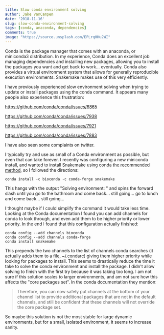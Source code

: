 ```yaml
---
title: Slow conda environment solving 
author: Jake VanCampen
date: '2018-11-16'
slug: slow-conda-environment-solving
tags: [conda, anaconda, dependencies]
comments: true
image: "https://source.unsplash.com/EPLrqHHu2WI"
---
```


Conda is the package manager that comes with an anaconda, or miniconda3 distribution. In my experience, Conda does an excellent job managing dependencies and installing new packages, allowing you to install the packages you want and get back to work... eventually. Conda also provides a virtual environment system that allows for generally reproducible execution environments. Snakemake makes use of this very efficiently. 

I have previously experienced slow environment solving when trying to update or install packages using the conda command. It appears many people also experience this frustration: 

https://github.com/conda/conda/issues/6865

https://github.com/conda/conda/issues/7938

https://github.com/conda/conda/issues/7921

https://github.com/conda/conda/issues/7883

I have also seen some complaints on twitter. 

I typically try and use as small of a Conda environment as possible, but even that can take forever. I recently was configuring a new miniconda install, and wanted to install Snakemake using conda [the recommended method](https://snakemake.readthedocs.io/en/stable/getting_started/installation.html#installation-via-conda), so I followed the directions:

`conda install -c bioconda -c conda-forge snakemake`

This hangs with the output "Solving environment: \" and spins the forward slash until you go to the bathroom and come back... still going... go to lunch and come back... still going...

I thought maybe if I could simplify the command it would take less time. Looking at the Conda documentation I found you can add channels for conda to look through, and even add them to be higher priority or lower priority. In the end I found that this configuration actually finished:

```
conda config --add channels bioconda
conda config --add channels conda-forge
conda install snakemake
``` 

This prepends the two channels to the list of channels conda searches (it actually adds them to a file, ~/.condarc) giving them higher priority while looking for packages to install. This seems to drastically reduce the time it take to solve the conda environment and install the package. I didn't allow solving to finish with the first try because it was taking too long. I am not sure if this solution scales to larger environments, and am not sure how this affects the "core packages set". In the conda documentation they mention:

> Therefore, you can now safely put channels at the bottom of your channel list to provide additional packages that are not in the default channels, and still be confident that these channels will not override the core package set.

So maybe this solution is not the most stable for large dynamic environments, but for a small, isolated environment, it seems to increase sanity. 